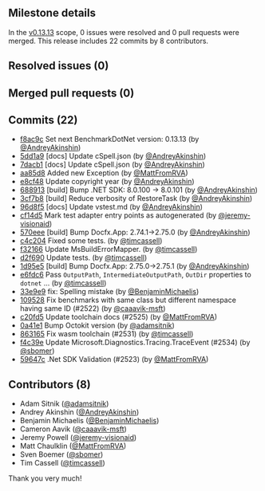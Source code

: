 ## Milestone details

In the [v0.13.13](https://github.com/dotnet/BenchmarkDotNet/issues?q=milestone:v0.13.13) scope, 
0 issues were resolved and 0 pull requests were merged.
This release includes 22 commits by 8 contributors.

## Resolved issues (0)


## Merged pull requests (0)


## Commits (22)

* [f8ac9c](https://github.com/dotnet/BenchmarkDotNet/commit/f8ac9cf7cbdde9178d29f8544ed68ad40fd7c33d) Set next BenchmarkDotNet version: 0.13.13 (by [@AndreyAkinshin](https://github.com/AndreyAkinshin))
* [5dd1a9](https://github.com/dotnet/BenchmarkDotNet/commit/5dd1a985812d3c74f9dcca3c709be182e87c7a08) [docs] Update cSpell.json (by [@AndreyAkinshin](https://github.com/AndreyAkinshin))
* [7dacb1](https://github.com/dotnet/BenchmarkDotNet/commit/7dacb16249714932b94c60257951ef9e4371f7d5) [docs] Update cSpell.json (by [@AndreyAkinshin](https://github.com/AndreyAkinshin))
* [aa85d8](https://github.com/dotnet/BenchmarkDotNet/commit/aa85d8c93eba64a19c7e9ed3c8df3f125bd16a5f) Added new Exception (by [@MattFromRVA](https://github.com/MattFromRVA))
* [e8cf48](https://github.com/dotnet/BenchmarkDotNet/commit/e8cf488c29256a17bbc370c21f31dc7a4b9362c5) Update copyright year (by [@AndreyAkinshin](https://github.com/AndreyAkinshin))
* [688913](https://github.com/dotnet/BenchmarkDotNet/commit/688913230db0cbf6a175ed604fb517784c927f2e) [build] Bump .NET SDK: 8.0.100 -> 8.0.101 (by [@AndreyAkinshin](https://github.com/AndreyAkinshin))
* [3cf7b8](https://github.com/dotnet/BenchmarkDotNet/commit/3cf7b8da7ca1609892fc1a57f988da86bfcb2af3) [build] Reduce verbosity of RestoreTask (by [@AndreyAkinshin](https://github.com/AndreyAkinshin))
* [96d8f5](https://github.com/dotnet/BenchmarkDotNet/commit/96d8f5cb71bf5846c88eebe1d6683627505f0469) [docs] Update vstest.md (by [@AndreyAkinshin](https://github.com/AndreyAkinshin))
* [cf14d5](https://github.com/dotnet/BenchmarkDotNet/commit/cf14d594750f5c3d8c6ecf0bf04991d36c95ecc6) Mark test adapter entry points as autogenerated (by [@jeremy-visionaid](https://github.com/jeremy-visionaid))
* [570eee](https://github.com/dotnet/BenchmarkDotNet/commit/570eeefa20c8692662722cd4bf8a1b663bd361b7) [build] Bump Docfx.App: 2.74.1->2.75.0 (by [@AndreyAkinshin](https://github.com/AndreyAkinshin))
* [c4c204](https://github.com/dotnet/BenchmarkDotNet/commit/c4c204204c18bb37f8025f3bbb0c6b38df4687db) Fixed some tests. (by [@timcassell](https://github.com/timcassell))
* [f32166](https://github.com/dotnet/BenchmarkDotNet/commit/f321667bcb908117924f8b718ba1b5643933566d) Update MsBuildErrorMapper. (by [@timcassell](https://github.com/timcassell))
* [d2f690](https://github.com/dotnet/BenchmarkDotNet/commit/d2f6904d5254c2ed47d12b89146360a9014ce130) Update tests. (by [@timcassell](https://github.com/timcassell))
* [1d95e5](https://github.com/dotnet/BenchmarkDotNet/commit/1d95e558da95e837c609a25dad17c25e2d3dcda5) [build] Bump Docfx.App: 2.75.0->2.75.1 (by [@AndreyAkinshin](https://github.com/AndreyAkinshin))
* [e6fdc6](https://github.com/dotnet/BenchmarkDotNet/commit/e6fdc6b3c4d540983641f5aeca9c93308dc0da7a) Pass `OutputPath`, `IntermediateOutputPath`, `OutDir` properties to `dotnet` ... (by [@timcassell](https://github.com/timcassell))
* [33e9e9](https://github.com/dotnet/BenchmarkDotNet/commit/33e9e93a29a4d05d44dd2771049af0b1604aa551) fix: Spelling mistake (by [@BenjaminMichaelis](https://github.com/BenjaminMichaelis))
* [109528](https://github.com/dotnet/BenchmarkDotNet/commit/109528020e573ef33660e1eea5cac70de7e38e91) Fix benchmarks with same class but different namespace having same ID (#2522) (by [@caaavik-msft](https://github.com/caaavik-msft))
* [c20fd5](https://github.com/dotnet/BenchmarkDotNet/commit/c20fd51959225de1de95c086a34c3686af374727) Update toolchain docs (#2525) (by [@MattFromRVA](https://github.com/MattFromRVA))
* [0a41e1](https://github.com/dotnet/BenchmarkDotNet/commit/0a41e16424cb256caacfdaf490782be83f5b57f4) Bump Octokit version (by [@adamsitnik](https://github.com/adamsitnik))
* [863165](https://github.com/dotnet/BenchmarkDotNet/commit/8631651a33f46c68e07972bbdf72eae7736fceb0) Fix wasm toolchain (#2531) (by [@timcassell](https://github.com/timcassell))
* [f4c39e](https://github.com/dotnet/BenchmarkDotNet/commit/f4c39ee17ec1ddc55da61fd06d1bf18cb293f062) Update Microsoft.Diagnostics.Tracing.TraceEvent (#2534) (by [@sbomer](https://github.com/sbomer))
* [59647c](https://github.com/dotnet/BenchmarkDotNet/commit/59647c9f11d6e66ab596d5019e58bb4ac54498f3) .Net SDK Validation (#2523) (by [@MattFromRVA](https://github.com/MattFromRVA))

## Contributors (8)

* Adam Sitnik ([@adamsitnik](https://github.com/adamsitnik))
* Andrey Akinshin ([@AndreyAkinshin](https://github.com/AndreyAkinshin))
* Benjamin Michaelis ([@BenjaminMichaelis](https://github.com/BenjaminMichaelis))
* Cameron Aavik ([@caaavik-msft](https://github.com/caaavik-msft))
* Jeremy Powell ([@jeremy-visionaid](https://github.com/jeremy-visionaid))
* Matt Chaulklin ([@MattFromRVA](https://github.com/MattFromRVA))
* Sven Boemer ([@sbomer](https://github.com/sbomer))
* Tim Cassell ([@timcassell](https://github.com/timcassell))

Thank you very much!

